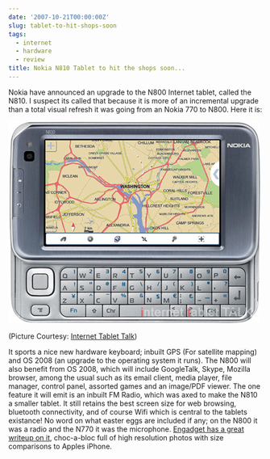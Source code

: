 ```yaml
---
date: '2007-10-21T00:00:00Z'
slug: tablet-to-hit-shops-soon
tags:
  - internet
  - hardware
  - review
title: Nokia N810 Tablet to hit the shops soon...
---
```


Nokia have announced an upgrade to the N800 Internet tablet, called the N810. I
suspect its called that because it is more of an incremental upgrade than a
total visual refresh it was going from an Nokia 770 to N800. Here it is:

[![image](/img/07/n810gps.jpg)](/img/07/n810gps.jpg)

(Picture Courtesy:
[Internet Tablet Talk](http://www.internettablettalk.com/2007/10/17/the-nokia-n810-internet-tablet/))

It sports a nice new hardware keyboard; inbuilt GPS (For satellite mapping) and
OS 2008 (an upgrade to the operating system it runs). The N800 will also benefit
from OS 2008, which will include GoogleTalk, Skype, Mozilla browser, among the
usual such as its email client, media player, file manager, control panel,
assorted games and an image/PDF viewer. The one feature it will emit is an
inbuilt FM Radio, which was axed to make the N810 a smaller tablet. It still
retains the best screen size for web browsing, bluetooth connectivity, and of
course Wifi which is central to the tablets existance! No word on what easter
eggs are included if any; on the N800 it was a radio and the N770 it was the
microphone.
[Engadget has a great writeup on it](http://www.engadget.com/2007/10/17/nokia-n810-hands-on/),
choc-a-bloc full of high resolution photos with size comparisons to Apples
iPhone.
